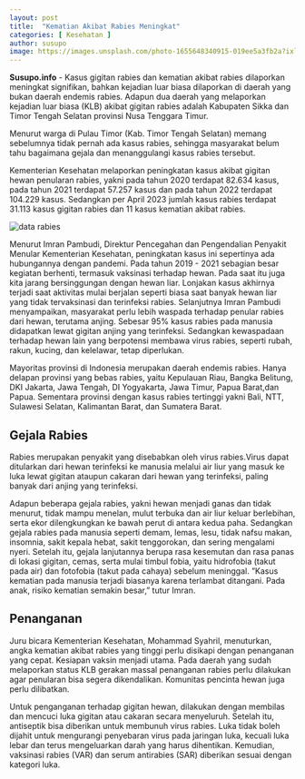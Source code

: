 ```yaml
---
layout: post
title:  "Kematian Akibat Rabies Meningkat"
categories: [ Kesehatan ]
author: susupo
image: https://images.unsplash.com/photo-1655648340915-019ee5a3fb2a?ixlib=rb-4.0.3&ixid=M3wxMjA3fDB8MHxwaG90by1wYWdlfHx8fGVufDB8fHx8fA%3D%3D&auto=format&fit=crop&w=1470&q=80
---
```

__Susupo.info__ - Kasus gigitan rabies dan kematian akibat rabies dilaporkan meningkat signifikan, bahkan kejadian luar biasa dilaporkan di daerah yang bukan daerah endemis rabies. Adapun dua daerah yang melaporkan kejadian luar biasa (KLB) akibat gigitan rabies adalah Kabupaten Sikka dan Timor Tengah Selatan provinsi Nusa Tenggara Timur.

Menurut warga di Pulau Timor (Kab. Timor Tengah Selatan) memang sebelumnya tidak pernah ada kasus rabies, sehingga masyarakat belum tahu bagaimana gejala dan menanggulangi kasus rabies tersebut.  

Kementerian Kesehatan melaporkan peningkatan kasus akibat gigitan hewan penularan rabies, yakni pada tahun 2020 terdapat 82.634 kasus, pada tahun 2021 terdapat 57.257 kasus dan pada tahun 2022 terdapat 104.229 kasus. Sedangkan per April 2023 jumlah kasus rabies terdapat 31.113 kasus gigitan rabies dan 11 kasus kematian akibat rabies.

![data rabies](https://blogger.googleusercontent.com/img/b/R29vZ2xl/AVvXsEizpNfYWLT8RohX3dlXSCCFAZDDKU_40PCZ8GKOjEvxqIcnWA0tw_R92ks4_N3IpDfUvxQevjuzbJpSz7FhtqivM0hFvkMeRXROSM5CwvLZCwI5fwEMb9eskLVMdVM4iiuPMaJ5Zxb9dckm6txxIicNX3tiDRvNstspADd4JYF1L2ODSkqbMcO-GBwFAw/w640-h296/f3552f42-ccad-44ee-889b-7808601995a5_jpg.jpg)

Menurut  Imran Pambudi, Direktur Pencegahan dan Pengendalian Penyakit Menular Kementerian Kesehatan, peningkatan kasus ini sepertinya ada hubungannya dengan pandemi. Pada tahun 2019 - 2021 sebagian besar kegiatan berhenti, termasuk vaksinasi terhadap hewan. Pada saat itu juga kita  jarang bersinggungan dengan hewan liar. Lonjakan kasus akhirnya terjadi saat aktivitas mulai berjalan seperti biasa saat banyak hewan liar yang tidak tervaksinasi dan terinfeksi rabies. Selanjutnya Imran Pambudi menyampaikan, masyarakat perlu lebih waspada terhadap penular rabies dari hewan, terutama anjing. Sebesar 95%  kasus rabies pada manusia didapatkan lewat gigitan anjing yang terinfeksi. Sedangkan kewaspadaan terhadap hewan lain yang berpotensi membawa virus rabies, seperti rubah, rakun, kucing, dan kelelawar, tetap diperlukan. 

Mayoritas provinsi di Indonesia merupakan daerah endemis rabies. Hanya delapan provinsi yang bebas rabies, yaitu Kepulauan Riau, Bangka Belitung, DKI Jakarta, Jawa Tengah, DI Yogyakarta, Jawa Timur, Papua Barat,dan Papua. Sementara provinsi dengan kasus rabies tertinggi yakni Bali, NTT, Sulawesi Selatan, Kalimantan Barat, dan Sumatera Barat.

## Gejala Rabies

Rabies merupakan penyakit yang disebabkan oleh virus rabies.Virus dapat ditularkan dari hewan terinfeksi ke manusia melalui air liur yang masuk ke luka lewat gigitan ataupun cakaran dari hewan yang terinfeksi, paling banyak dari anjing yang terinfeksi.

Adapun beberapa gejala rabies, yakni hewan menjadi ganas dan tidak menurut, tidak mampu menelan, mulut terbuka dan air liur keluar berlebihan, serta ekor dilengkungkan ke bawah perut di antara kedua paha. Sedangkan gejala rabies pada manusia seperti demam, lemas, lesu, tidak nafsu makan, insomnia, sakit kepala hebat, sakit tenggorokan, dan sering mengalami nyeri. Setelah itu, gejala lanjutannya berupa rasa kesemutan dan rasa panas di lokasi gigitan, cemas, serta mulai timbul fobia, yaitu hidrofobia (takut pada air) dan fotofobia (takut pada cahaya) sebelum meninggal. ”Kasus kematian pada manusia terjadi biasanya karena terlambat ditangani. Pada anak, risiko kematian semakin besar,” tutur Imran.

## Penanganan

Juru bicara Kementerian Kesehatan, Mohammad Syahril, menuturkan, angka kematian akibat rabies yang tinggi perlu disikapi dengan penanganan yang cepat. Kesiapan vaksin menjadi utama. Pada daerah yang sudah melaporkan status KLB gerakan massal penanganan rabies perlu dilakukan agar penularan bisa segera dikendalikan. Komunitas pencinta hewan juga perlu dilibatkan.

Untuk penganganan terhadap gigitan hewan, dilakukan dengan membilas dan mencuci luka gigitan atau cakaran secara menyeluruh. Setelah itu, antiseptik bisa diberikan untuk membunuh virus rabies. Luka tidak boleh dijahit untuk mengurangi penyebaran virus pada jaringan luka, kecuali luka lebar dan terus mengeluarkan darah yang harus dihentikan. Kemudian, vaksinasi rabies (VAR) dan serum antirabies (SAR) diberikan sesuai dengan kategori luka.